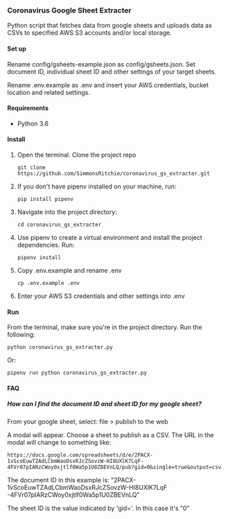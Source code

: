 ### Coronavirus Google Sheet Extracter

Python script that fetches data from google sheets and uploads data as CSVs to specified AWS S3 accounts and/or
 local storage.

#### Set up

Rename config/gsheets-example.json as config/gsheets.json. Set document ID, individual sheet ID and other settings of
 your target sheets.

Rename .env.example as .env and insert your AWS credentials, bucket location and related settings.

#### Requirements

- Python 3.6

#### Install

1. Open the terminal. Clone the project repo

    `git clone https://github.com/SimmonsRitchie/coronavirus_gs_extracter.git`

2. If you don't have pipenv installed on your machine, run:

    `pip install pipenv`

3. Navigate into the project directory:

    `cd coronavirus_gs_extracter`
     
4. Use pipenv to create a virtual environment and install the project 
dependencies. Run:

    `pipenv install`

5. Copy .env.example and rename .env

    `cp .env.example .env`

6. Enter your AWS S3 credentials and other settings into .env

#### Run

From the terminal, make sure you're in the project directory. Run the following:

```python coronavirus_gs_extracter.py```

Or:

```pipenv run python coronavirus_gs_extracter.py```


#### FAQ

##### How can I find the document ID and sheet ID for my google sheet?

From your google sheet, select: file > publish to the web

A modal will appear. Choose a sheet to publish as a CSV. The URL in the modal will change to something like:

    https://docs.google.com/spreadsheets/d/e/2PACX-1vScoEuwTZAdLCbmWaoDsxRJcZSovzW-HI8UXlK7LqF-4FVr07pIARzCWoy0xjtlf0Wa5p1U0ZBEVnLQ/pub?gid=0&single=true&output=csv

The document ID in this example is: "2PACX-1vScoEuwTZAdLCbmWaoDsxRJcZSovzW-HI8UXlK7LqF
-4FVr07pIARzCWoy0xjtlf0Wa5p1U0ZBEVnLQ"

The sheet ID is the value indicated by 'gid='. In this case it's "0"